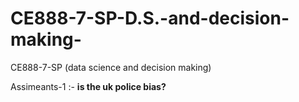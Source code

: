 # CE888-7-SP-D.S.-and-decision-making-
CE888-7-SP (data science and decision making)

Assimeants-1 :- **is the uk police bias?**
